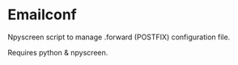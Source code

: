 # Emailconf
Npyscreen script to manage .forward (POSTFIX) configuration file.

Requires python & npyscreen.